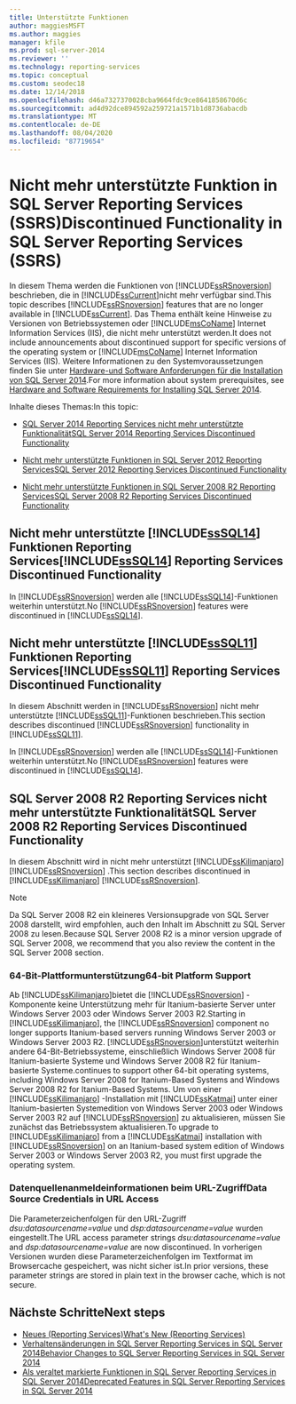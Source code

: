 ```yaml
---
title: Unterstützte Funktionen
author: maggiesMSFT
ms.author: maggies
manager: kfile
ms.prod: sql-server-2014
ms.reviewer: ''
ms.technology: reporting-services
ms.topic: conceptual
ms.custom: seodec18
ms.date: 12/14/2018
ms.openlocfilehash: d46a7327370028cba9664fdc9ce8641858670d6c
ms.sourcegitcommit: ad4d92dce894592a259721a1571b1d8736abacdb
ms.translationtype: MT
ms.contentlocale: de-DE
ms.lasthandoff: 08/04/2020
ms.locfileid: "87719654"
---
```

# <a name="discontinued-functionality-in-sql-server-reporting-services-ssrs"></a><span data-ttu-id="062f3-102">Nicht mehr unterstützte Funktion in SQL Server Reporting Services (SSRS)</span><span class="sxs-lookup"><span data-stu-id="062f3-102">Discontinued Functionality in SQL Server Reporting Services (SSRS)</span></span>

  <span data-ttu-id="062f3-103">In diesem Thema werden die Funktionen von [!INCLUDE[ssRSnoversion](../includes/ssrsnoversion-md.md)] beschrieben, die in [!INCLUDE[ssCurrent](../includes/sscurrent-md.md)]nicht mehr verfügbar sind.</span><span class="sxs-lookup"><span data-stu-id="062f3-103">This topic describes [!INCLUDE[ssRSnoversion](../includes/ssrsnoversion-md.md)] features that are no longer available in [!INCLUDE[ssCurrent](../includes/sscurrent-md.md)].</span></span> <span data-ttu-id="062f3-104">Das Thema enthält keine Hinweise zu Versionen von Betriebssystemen oder [!INCLUDE[msCoName](../includes/msconame-md.md)] Internet Information Services (IIS), die nicht mehr unterstützt werden.</span><span class="sxs-lookup"><span data-stu-id="062f3-104">It does not include announcements about discontinued support for specific versions of the operating system or [!INCLUDE[msCoName](../includes/msconame-md.md)] Internet Information Services (IIS).</span></span> <span data-ttu-id="062f3-105">Weitere Informationen zu den Systemvoraussetzungen finden Sie unter [Hardware-und Software Anforderungen für die Installation von SQL Server 2014](../sql-server/install/hardware-and-software-requirements-for-installing-sql-server.md).</span><span class="sxs-lookup"><span data-stu-id="062f3-105">For more information about system prerequisites, see [Hardware and Software Requirements for Installing SQL Server 2014](../sql-server/install/hardware-and-software-requirements-for-installing-sql-server.md).</span></span>  
  
 <span data-ttu-id="062f3-106">Inhalte dieses Themas:</span><span class="sxs-lookup"><span data-stu-id="062f3-106">In this topic:</span></span>  
  
- [<span data-ttu-id="062f3-107">SQL Server 2014 Reporting Services nicht mehr unterstützte Funktionalität</span><span class="sxs-lookup"><span data-stu-id="062f3-107">SQL Server 2014 Reporting Services Discontinued Functionality</span></span>](#bkmk_sql14)  
  
- [<span data-ttu-id="062f3-108">Nicht mehr unterstützte Funktionen in SQL Server 2012 Reporting Services</span><span class="sxs-lookup"><span data-stu-id="062f3-108">SQL Server 2012 Reporting Services Discontinued Functionality</span></span>](#bkmk_rc0)  
  
- [<span data-ttu-id="062f3-109">Nicht mehr unterstützte Funktionen in SQL Server 2008 R2 Reporting Services</span><span class="sxs-lookup"><span data-stu-id="062f3-109">SQL Server 2008 R2 Reporting Services Discontinued Functionality</span></span>](#bkmk_kj)  
  
##  <a name="sssql14-reporting-services-discontinued-functionality"></a><a name="bkmk_sql14"></a><span data-ttu-id="062f3-110">Nicht mehr unterstützte [!INCLUDE[ssSQL14](../includes/sssql14-md.md)] Funktionen Reporting Services</span><span class="sxs-lookup"><span data-stu-id="062f3-110">[!INCLUDE[ssSQL14](../includes/sssql14-md.md)] Reporting Services Discontinued Functionality</span></span>

 <span data-ttu-id="062f3-111">In [!INCLUDE[ssRSnoversion](../includes/ssrsnoversion-md.md)] werden alle [!INCLUDE[ssSQL14](../includes/sssql14-md.md)]-Funktionen weiterhin unterstützt.</span><span class="sxs-lookup"><span data-stu-id="062f3-111">No [!INCLUDE[ssRSnoversion](../includes/ssrsnoversion-md.md)] features were discontinued in [!INCLUDE[ssSQL14](../includes/sssql14-md.md)].</span></span>  
  
##  <a name="sssql11-reporting-services-discontinued-functionality"></a><a name="bkmk_rc0"></a><span data-ttu-id="062f3-112">Nicht mehr unterstützte [!INCLUDE[ssSQL11](../includes/sssql11-md.md)] Funktionen Reporting Services</span><span class="sxs-lookup"><span data-stu-id="062f3-112">[!INCLUDE[ssSQL11](../includes/sssql11-md.md)] Reporting Services Discontinued Functionality</span></span>

 <span data-ttu-id="062f3-113">In diesem Abschnitt werden in [!INCLUDE[ssRSnoversion](../includes/ssrsnoversion-md.md)] nicht mehr unterstützte [!INCLUDE[ssSQL11](../includes/sssql11-md.md)]-Funktionen beschrieben.</span><span class="sxs-lookup"><span data-stu-id="062f3-113">This section describes discontinued [!INCLUDE[ssRSnoversion](../includes/ssrsnoversion-md.md)] functionality in [!INCLUDE[ssSQL11](../includes/sssql11-md.md)].</span></span>  
  
 <span data-ttu-id="062f3-114">In [!INCLUDE[ssRSnoversion](../includes/ssrsnoversion-md.md)] werden alle [!INCLUDE[ssSQL14](../includes/sssql14-md.md)]-Funktionen weiterhin unterstützt.</span><span class="sxs-lookup"><span data-stu-id="062f3-114">No [!INCLUDE[ssRSnoversion](../includes/ssrsnoversion-md.md)] features were discontinued in [!INCLUDE[ssSQL14](../includes/sssql14-md.md)].</span></span>  
  
##  <a name="sql-server-2008-r2-reporting-services-discontinued-functionality"></a><a name="bkmk_kj"></a><span data-ttu-id="062f3-115">SQL Server 2008 R2 Reporting Services nicht mehr unterstützte Funktionalität</span><span class="sxs-lookup"><span data-stu-id="062f3-115">SQL Server 2008 R2 Reporting Services Discontinued Functionality</span></span>

 <span data-ttu-id="062f3-116">In diesem Abschnitt wird in nicht mehr unterstützt [!INCLUDE[ssKilimanjaro](../includes/sskilimanjaro-md.md)] [!INCLUDE[ssRSnoversion](../includes/ssrsnoversion-md.md)] .</span><span class="sxs-lookup"><span data-stu-id="062f3-116">This section describes discontinued in [!INCLUDE[ssKilimanjaro](../includes/sskilimanjaro-md.md)] [!INCLUDE[ssRSnoversion](../includes/ssrsnoversion-md.md)].</span></span>  
  
> [!NOTE]  
> <span data-ttu-id="062f3-117">Da SQL Server 2008 R2 ein kleineres Versionsupgrade von SQL Server 2008 darstellt, wird empfohlen, auch den Inhalt im Abschnitt zu SQL Server 2008 zu lesen.</span><span class="sxs-lookup"><span data-stu-id="062f3-117">Because SQL Server 2008 R2 is a minor version upgrade of SQL Server 2008, we recommend that you also review the content in the SQL Server 2008 section.</span></span>
  
### <a name="64-bit-platform-support"></a><span data-ttu-id="062f3-118">64-Bit-Plattformunterstützung</span><span class="sxs-lookup"><span data-stu-id="062f3-118">64-bit Platform Support</span></span>

 <span data-ttu-id="062f3-119">Ab [!INCLUDE[ssKilimanjaro](../includes/sskilimanjaro-md.md)]bietet die [!INCLUDE[ssRSnoversion](../includes/ssrsnoversion-md.md)] -Komponente keine Unterstützung mehr für Itanium-basierte Server unter Windows Server 2003 oder Windows Server 2003 R2.</span><span class="sxs-lookup"><span data-stu-id="062f3-119">Starting in [!INCLUDE[ssKilimanjaro](../includes/sskilimanjaro-md.md)], the [!INCLUDE[ssRSnoversion](../includes/ssrsnoversion-md.md)] component no longer supports Itanium-based servers running Windows Server 2003 or Windows Server 2003 R2.</span></span> [!INCLUDE[ssRSnoversion](../includes/ssrsnoversion-md.md)]<span data-ttu-id="062f3-120">unterstützt weiterhin andere 64-Bit-Betriebssysteme, einschließlich Windows Server 2008 für Itanium-basierte Systeme und Windows Server 2008 R2 für Itanium-basierte Systeme.</span><span class="sxs-lookup"><span data-stu-id="062f3-120">continues to support other 64-bit operating systems, including Windows Server 2008 for Itanium-Based Systems and Windows Server 2008 R2 for Itanium-Based Systems.</span></span> <span data-ttu-id="062f3-121">Um von einer [!INCLUDE[ssKilimanjaro](../includes/sskilimanjaro-md.md)] -Installation mit [!INCLUDE[ssKatmai](../includes/sskatmai-md.md)] unter einer Itanium-basierten Systemedition von Windows Server 2003 oder Windows Server 2003 R2 auf [!INCLUDE[ssRSnoversion](../includes/ssrsnoversion-md.md)] zu aktualisieren, müssen Sie zunächst das Betriebssystem aktualisieren.</span><span class="sxs-lookup"><span data-stu-id="062f3-121">To upgrade to [!INCLUDE[ssKilimanjaro](../includes/sskilimanjaro-md.md)] from a [!INCLUDE[ssKatmai](../includes/sskatmai-md.md)] installation with [!INCLUDE[ssRSnoversion](../includes/ssrsnoversion-md.md)] on an Itanium-based system edition of Windows Server 2003 or Windows Server 2003 R2, you must first upgrade the operating system.</span></span>  
  
### <a name="data-source-credentials-in-url-access"></a><span data-ttu-id="062f3-122">Datenquellenanmeldeinformationen beim URL-Zugriff</span><span class="sxs-lookup"><span data-stu-id="062f3-122">Data Source Credentials in URL Access</span></span>

 <span data-ttu-id="062f3-123">Die Parameterzeichenfolgen für den URL-Zugriff *dsu:datasourcename=value* und *dsp:datasourcename=value* wurden eingestellt.</span><span class="sxs-lookup"><span data-stu-id="062f3-123">The URL access parameter strings *dsu:datasourcename=value* and *dsp:datasourcename=value* are now discontinued.</span></span> <span data-ttu-id="062f3-124">In vorherigen Versionen wurden diese Parameterzeichenfolgen im Textformat im Browsercache gespeichert, was nicht sicher ist.</span><span class="sxs-lookup"><span data-stu-id="062f3-124">In prior versions, these parameter strings are stored in plain text in the browser cache, which is not secure.</span></span>  
  
## <a name="next-steps"></a><span data-ttu-id="062f3-125">Nächste Schritte</span><span class="sxs-lookup"><span data-stu-id="062f3-125">Next steps</span></span>

 - [<span data-ttu-id="062f3-126">Neues &#40;Reporting Services&#41;</span><span class="sxs-lookup"><span data-stu-id="062f3-126">What's New &#40;Reporting Services&#41;</span></span>](what-s-new-reporting-services.md)
 - [<span data-ttu-id="062f3-127">Verhaltensänderungen in SQL Server Reporting Services in SQL Server 2014</span><span class="sxs-lookup"><span data-stu-id="062f3-127">Behavior Changes to SQL Server Reporting Services  in SQL Server 2014</span></span>](behavior-changes-to-sql-server-reporting-services-in-sql-server-2016.md)
 - [<span data-ttu-id="062f3-128">Als veraltet markierte Funktionen in SQL Server Reporting Services in SQL Server 2014</span><span class="sxs-lookup"><span data-stu-id="062f3-128">Deprecated Features in SQL Server Reporting Services in SQL Server 2014</span></span>](deprecated-features-in-sql-server-reporting-services-ssrs.md)